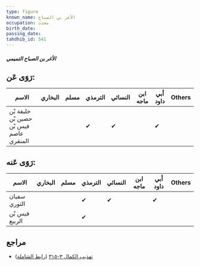 ```yaml
---
type: figure
known_name: الأغر بن الصباح
occupation: محدث
birth_date:
passing_date:
tahdhib_id: 541
---
```

##### الأغر بن الصباح التميمي

## رَوَى عَن:
| الاسم                                   | البخاري | مسلم | الترمذي | النسائي | ابن ماجه | أبي داود | Others |
| --------------------------------------- | ------- | ---- | ------- | ------- | -------- | -------- | ------ |
| خليفة بْن حصين بْن قيس بْن عاصم المنقري |         |      | ✔       | ✔       |          | ✔        |        |
## رَوَى عَنه:
| الاسم          | البخاري | مسلم | الترمذي | النسائي | ابن ماجه | أبي داود | Others |
| -------------- | ------- | ---- | ------- | ------- | -------- | -------- | ------ |
| سفيان الثوري   |         |      | ✔       | ✔       |          | ✔        |        |
| قيس بْن الربيع |         |      | ✔       |         |          |          |        |
## مراجع
- [تهذيب الكمال ٣-٣١٥](obsidian://open?vault=Tahdhib-al-Kamal&file=Figures/٥٤١-الأغر%20بن%20الصباح%20التميمي) ([رابط الشاملة](https://shamela.ws/book/3722/1329))